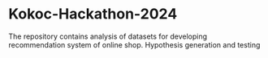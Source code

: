 # Kokoc-Hackathon-2024
The repository contains analysis of datasets for developing recommendation system of online shop. Hypothesis generation and testing
